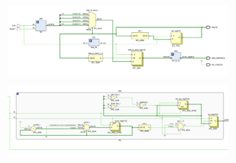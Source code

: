 ![Diagrama de bloques de todo el sistema](/images/EJ4_GENERAL.png)


![Diagrama de bloques de todo el sistema](/images/EJ4_LFSR.png)
